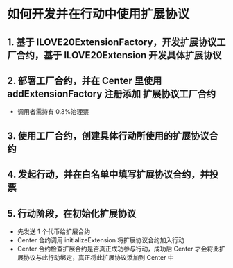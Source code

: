 # 如何开发并在行动中使用扩展协议

## 1. 基于 ILOVE20ExtensionFactory，开发扩展协议工厂合约，基于 ILOVE20Extension 开发具体扩展协议

## 2. 部署工厂合约，并在 Center 里使用 addExtensionFactory 注册添加 扩展协议工厂合约

- 调用者需持有 0.3%治理票

## 3. 使用工厂合约，创建具体行动所使用的扩展协议合约

## 4. 发起行动，并在白名单中填写扩展协议合约，并投票

## 5. 行动阶段，在初始化扩展协议

- 先发送 1 个代币给扩展合约
- Center 合约调用 initializeExtension 将扩展协议合约加入行动
- Center 合约检查扩展合约是否真正成功参与行动，成功后 Center 才会将此扩展协议与此行动绑定，真正将此扩展协议添加到 Center 中
